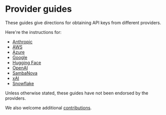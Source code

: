 # Provider guides 

These guides give directions for obtaining API keys from different providers. 

Here're the instructions for:
- [Anthropic](anthropic.md) 
- [AWS](aws.md)
- [Azure](azure.md) 
- [Google](google.md)
- [Hugging Face](huggingface.md)
- [OpenAI](openai.md)
- [SambaNova](sambanova.md)
- [xAI](xai.md)
- [Snowflake](snowflake.md)


Unless otherwise stated, these guides have not been endorsed by the providers. 

We also welcome additional [contributions](../CONTRIBUTING.md). 

